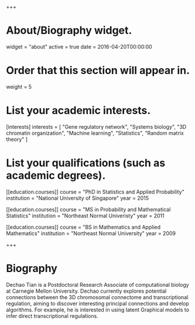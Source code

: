 +++
# About/Biography widget.
widget = "about"
active = true
date = 2016-04-20T00:00:00

# Order that this section will appear in.
weight = 5

# List your academic interests.
[interests]
  interests = [
    "Gene regulatory network",
    "Systems biology",
    "3D chromatin organization",
    "Machine learning",
    "Statistics",
    "Random matrix theory"
  ]

# List your qualifications (such as academic degrees).
[[education.courses]]
  course = "PhD in Statistics and Applied Probability"
  institution = "National University of Singapore"
  year = 2015

[[education.courses]]
  course = "MS in Probability and Mathematical Statistics"
  institution = "Northeast Normal Univeristy"
  year = 2011

[[education.courses]]
  course = "BS in Mathematics and Applied Mathematics"
  institution = "Northeast Normal University"
  year = 2009
 
+++

# Biography
Dechao Tian is a Postdoctoral Research Associate of computational biology at Carnegie Mellon University.
Dechao currently explores potential connections between the 3D chromosomal connectome and transcriptional regulation, aiming to discover interesting principal connections and develop algorithms. For example, he is interested in using latent Graphical models to infer direct transcriptional regulations.
